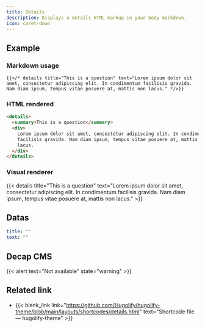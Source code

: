 ```yaml
---
title: Details
description: Displays a details HTML markup in your body markdown.
icon: caret-down
---
```


## Example

### Markdown usage

```go-html-template
{{</* details title="This is a question" text="Lorem ipsum dolor sit amet, consectetur adipiscing elit. In condimentum facilisis gravida. Nam diam ipsum, tempus vitae posuere at, mattis non lacus." */>}}
```

### HTML rendered

```html
<details>
  <summary>This is a question</summary>
  <div>
    Lorem ipsum dolor sit amet, consectetur adipiscing elit. In condimentum
    facilisis gravida. Nam diam ipsum, tempus vitae posuere at, mattis non
    lacus.
  </div>
</details>
```

### Visual renderer

{{< details title="This is a question" text="Lorem ipsum dolor sit amet, consectetur adipiscing elit. In condimentum facilisis gravida. Nam diam ipsum, tempus vitae posuere at, mattis non lacus." >}}

## Datas

```yml
title: ""
text: ""
```

## Decap CMS

{{< alert text="Not available" state="warning" >}}

## Related link

- {{< blank_link link="https://github.com/Hugolify/hugolify-theme/blob/main/layouts/shortcodes/details.html" text="Shortcode file — hugolify-theme" >}}
